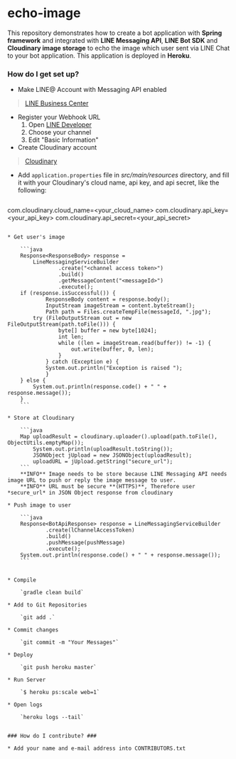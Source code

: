 # echo-image #

This repository demonstrates how to create a bot application with **Spring framework** and integrated with **LINE Messaging API**, **LINE Bot SDK** and **Cloudinary image storage** to echo the image which user sent via LINE Chat to your bot application. This application is deployed in **Heroku**.

### How do I get set up? ###
* Make LINE@ Account with Messaging API enabled
> [LINE Business Center](https://business.line.me/en/)

* Register your Webhook URL
	1. Open [LINE Developer](https://developers.line.me/)
	2. Choose your channel
	3. Edit "Basic Information"
* Create Cloudinary account
> [Cloudinary](http://cloudinary.com)

* Add `application.properties` file in *src/main/resources* directory, and fill it with your Cloudinary's cloud name, api key, and api secret, like the following:

	```ini
com.cloudinary.cloud_name=<your_cloud_name>
com.cloudinary.api_key=<your_api_key>
com.cloudinary.api_secret=<your_api_secret>
```

* Get user's image

	```java
	Response<ResponseBody> response =
        LineMessagingServiceBuilder
                .create("<channel access token>")
                .build()
                .getMessageContent("<messageId>")
                .execute();
	if (response.isSuccessful()) {
    		ResponseBody content = response.body();
    		InputStream imageStream = content.byteStream();
    		Path path = Files.createTempFile(messageId, ".jpg");
		try (FileOutputStream out = new FileOutputStream(path.toFile())) {
    			byte[] buffer = new byte[1024];
       			int len;
       			while ((len = imageStream.read(buffer)) != -1) {
       				out.write(buffer, 0, len);
       			}
     		} catch (Exception e) {
     		System.out.println("Exception is raised ");
     		}
	} else {
    	System.out.println(response.code() + " " + response.message());
	}
	```

* Store at Cloudinary

	```java
	Map uploadResult = cloudinary.uploader().upload(path.toFile(), ObjectUtils.emptyMap());
    	System.out.println(uploadResult.toString());
    	JSONObject jUpload = new JSONObject(uploadResult);
    	uploadURL = jUpload.getString("secure_url");
	```
	**INFO** Image needs to be store because LINE Messaging API needs image URL to push or reply the image message to user.
	**INFO** URL must be secure **(HTTPS)**, Therefore user *secure_url* in JSON Object response from cloudinary

* Push image to user

	```java
	Response<BotApiResponse> response = LineMessagingServiceBuilder
            .create(lChannelAccessToken)
            .build()
            .pushMessage(pushMessage)
            .execute();
   	System.out.println(response.code() + " " + response.message());
	```


* Compile

	`gradle clean build`

* Add to Git Repositories
	
	`git add .`

* Commit changes

	`git commit -m "Your Messages"`

* Deploy

	`git push heroku master`

* Run Server

	`$ heroku ps:scale web=1`

* Open logs

	`heroku logs --tail`


### How do I contribute? ###

* Add your name and e-mail address into CONTRIBUTORS.txt
